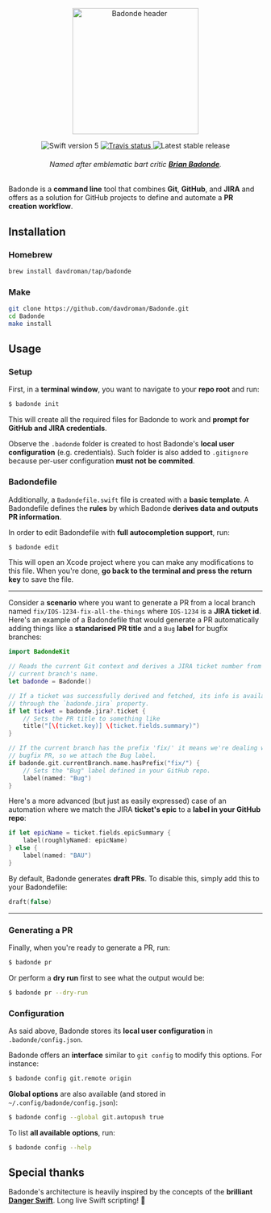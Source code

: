 <p align="center">
	<img width="250" src="https://imgur.com/download/qwCI0pa" alt="Badonde header"/>
</p>

<p align="center">
	<img src="https://img.shields.io/badge/Swift-5.0-orange.svg" alt="Swift version 5"/>
	<a href="https://travis-ci.org/davdroman/Badonde/branches">
	    <img src="https://img.shields.io/travis/davdroman/Badonde/master.svg" alt="Travis status" />
	</a>
	<img src="https://img.shields.io/github/release/davdroman/Badonde.svg" alt="Latest stable release"/>
	<h6 align="center">Named after emblematic <i>bart</i> critic <a href="https://www.youtube.com/watch?v=W2bB7uIVopA"><b>Brian Badonde</b></a>.</h6>
</p>

Badonde is a **command line** tool that combines **Git**, **GitHub**, and **JIRA** and offers as a solution for GitHub projects to define and automate a **PR creation workflow**.

## Installation

### Homebrew

```sh
brew install davdroman/tap/badonde
```

### Make

```sh
git clone https://github.com/davdroman/Badonde.git
cd Badonde
make install
```

## Usage

### Setup

First, in a **terminal window**, you want to navigate to your **repo root** and run:

```sh
$ badonde init
```

This will create all the required files for Badonde to work and **prompt for GitHub and JIRA credentials**.

Observe the `.badonde` folder is created to host Badonde's **local user configuration** (e.g. credentials). Such folder is also added to `.gitignore` because per-user configuration **must not be commited**.

### Badondefile

Additionally, a `Badondefile.swift` file is created with a **basic template**. A Badondefile defines the **rules** by which Badonde **derives data and outputs PR information**.

In order to edit Badondefile with **full autocompletion support**, run:

```sh
$ badonde edit
```

This will open an Xcode project where you can make any modifications to this file. When you're done, **go back to the terminal and press the return key** to save the file.

---

Consider a **scenario** where you want to generate a PR from a local branch named `fix/IOS-1234-fix-all-the-things` where `IOS-1234` is a **JIRA ticket id**. Here's an example of a Badondefile that would generate a PR automatically adding things like a **standarised PR title** and a `Bug` **label** for bugfix branches:

```swift
import BadondeKit

// Reads the current Git context and derives a JIRA ticket number from the
// current branch's name.
let badonde = Badonde()

// If a ticket was successfully derived and fetched, its info is available
// through the `badonde.jira` property.
if let ticket = badonde.jira?.ticket {
    // Sets the PR title to something like
    title("[\(ticket.key)] \(ticket.fields.summary)")
}

// If the current branch has the prefix 'fix/' it means we're dealing with a
// bugfix PR, so we attach the Bug label.
if badonde.git.currentBranch.name.hasPrefix("fix/") {
    // Sets the "Bug" label defined in your GitHub repo.
    label(named: "Bug")
}
```

Here's a more advanced (but just as easily expressed) case of an automation where we match the JIRA **ticket's epic** to a **label in your GitHub repo**:

```swift
if let epicName = ticket.fields.epicSummary {
    label(roughlyNamed: epicName)
} else {
    label(named: "BAU")
}
```

By default, Badonde generates **draft PRs**. To disable this, simply add this to your Badondefile:

```swift
draft(false)
```

---

### Generating a PR

Finally, when you're ready to generate a PR, run:

```sh
$ badonde pr
```

Or perform a **dry run** first to see what the output would be:

```sh
$ badonde pr --dry-run
```

### Configuration

As said above, Badonde stores its **local user configuration** in `.badonde/config.json`.

Badonde offers an **interface** similar to `git config` to modify this options. For instance:

```sh
$ badonde config git.remote origin
```

**Global options** are also available (and stored in `~/.config/badonde/config.json`):

```sh
$ badonde config --global git.autopush true
```

To list **all available options**, run:

```sh
$ badonde config --help
```

## Special thanks

Badonde's architecture is heavily inspired by the concepts of the **brilliant [Danger Swift](https://github.com/danger/swift)**. Long live Swift scripting! 🎉
